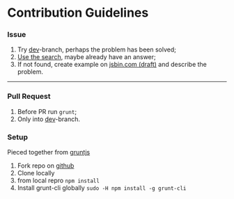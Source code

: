 # Contribution Guidelines

### Issue

 1. Try [dev](https://github.com/RubaXa/Sortable/tree/dev/)-branch, perhaps the problem has been solved;
 2. [Use the search](https://github.com/RubaXa/Sortable/search?q=problem), maybe already have an answer;
 3. If not found, create example on [jsbin.com (draft)](http://jsbin.com/zunibaxada/1/edit?html,js,output) and describe the problem.

---

### Pull Request

 1. Before PR run `grunt`;
 2. Only into [dev](https://github.com/RubaXa/Sortable/tree/dev/)-branch.

### Setup

 Pieced together from [gruntjs](http://gruntjs.com/getting-started)

 1. Fork repo on [github](https://github.com)
 2. Clone locally
 3. from local repro ```npm install```
 4. Install grunt-cli globally ```sudo -H npm install -g grunt-cli```
